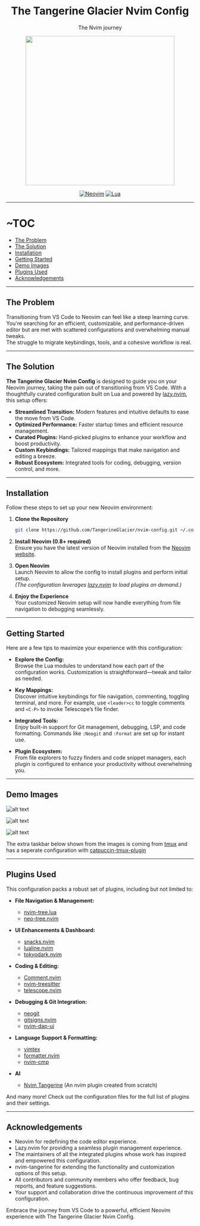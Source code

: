 
<div align="center">

# The Tangerine Glacier Nvim Config

The Nvim journey

<img
src="https://api.deepai.org/job-view-file/1ba287d4-d00b-4b32-b329-3977b078e102/outputs/output.jpg" width=400
/>

[![Neovim](https://img.shields.io/badge/Neovim%200.8+-green.svg?style=for-the-badge&logo=neovim)](https://neovim.io)
[![Lua](https://img.shields.io/badge/Lua-blue.svg?style=for-the-badge&logo=lua)](http://www.lua.org)

</div>

---

# ~TOC
- [The Problem](#the-problem)
- [The Solution](#the-solution)
- [Installation](#installation)
- [Getting Started](#getting-started)
- [Demo Images](#demo-images)
- [Plugins Used](#plugins-used)
- [Acknowledgements](#acknowledgements)


---

## The Problem

Transitioning from VS Code to Neovim can feel like a steep learning curve.  
You're searching for an efficient, customizable, and performance-driven editor but are met with scattered configurations and overwhelming manual tweaks.  
The struggle to migrate keybindings, tools, and a cohesive workflow is real.

---

## The Solution

**The Tangerine Glacier Nvim Config** is designed to guide you on your Neovim journey, taking the pain out of transitioning from VS Code. With a thoughtfully curated configuration built on Lua and powered by [lazy.nvim](https://github.com/folke/lazy.nvim), this setup offers:

- **Streamlined Transition:** Modern features and intuitive defaults to ease the move from VS Code.
- **Optimized Performance:** Faster startup times and efficient resource management.
- **Curated Plugins:** Hand-picked plugins to enhance your workflow and boost productivity.
- **Custom Keybindings:** Tailored mappings that make navigation and editing a breeze.
- **Robust Ecosystem:** Integrated tools for coding, debugging, version control, and more.

---

## Installation

Follow these steps to set up your new Neovim environment:

1. **Clone the Repository**

   ```bash
   git clone https://github.com/TangerineGlacier/nvim-config.git ~/.config/nvim
   ```

2. **Install Neovim (0.8+ required)**  
   Ensure you have the latest version of Neovim installed from the [Neovim website](https://neovim.io).

3. **Open Neovim**  
   Launch Neovim to allow the config to install plugins and perform initial setup.  
   *(The configuration leverages [lazy.nvim](https://github.com/folke/lazy.nvim) to load plugins on demand.)*

4. **Enjoy the Experience**  
   Your customized Neovim setup will now handle everything from file navigation to debugging seamlessly.

---

## Getting Started

Here are a few tips to maximize your experience with this configuration:

- **Explore the Config:**  
  Browse the Lua modules to understand how each part of the configuration works. Customization is straightforward—tweak and tailor as needed.

- **Key Mappings:**  
  Discover intuitive keybindings for file navigation, commenting, toggling terminal, and more. For example, use `<leader>cc` to toggle comments and `<C-P>` to invoke Telescope’s file finder.

- **Integrated Tools:**  
  Enjoy built-in support for Git management, debugging, LSP, and code formatting. Commands like `:Neogit` and `:Format` are set up for instant use.

- **Plugin Ecosystem:**  
  From file explorers to fuzzy finders and code snippet managers, each plugin is configured to enhance your productivity without overwhelming you.

---

## Demo Images

![alt text](image.png)

![alt text](image-1.png)

![alt text](image-2.png)

The extra taskbar below shown from the images is coming from [tmux](https://github.com/tmux/tmux/wiki/Getting-Started) and has a seperate configuration with [catpuccin-tmux-plugin](https://github.com/catppuccin/tmux)


---
## Plugins Used

This configuration packs a robust set of plugins, including but not limited to:

- **File Navigation & Management:**  
  - [nvim-tree.lua](https://github.com/nvim-tree/nvim-tree.lua)
  - [neo-tree.nvim](https://github.com/nvim-neo-tree/neo-tree.nvim)

- **UI Enhancements & Dashboard:**  
  - [snacks.nvim](https://github.com/folke/snacks.nvim)
  - [lualine.nvim](https://github.com/nvim-lualine/lualine.nvim)
  - [tokyodark.nvim](https://github.com/tiagovla/tokyodark.nvim)

- **Coding & Editing:**  
  - [Comment.nvim](https://github.com/numToStr/Comment.nvim)
  - [nvim-treesitter](https://github.com/nvim-treesitter/nvim-treesitter)
  - [telescope.nvim](https://github.com/nvim-telescope/telescope.nvim)

- **Debugging & Git Integration:**  
  - [neogit](https://github.com/NeogitOrg/neogit)
  - [gitsigns.nvim](https://github.com/lewis6991/gitsigns.nvim)
  - [nvim-dap-ui](https://github.com/rcarriga/nvim-dap-ui)

- **Language Support & Formatting:**  
  - [vimtex](https://github.com/lervag/vimtex)
  - [formatter.nvim](https://github.com/mhartington/formatter.nvim)
  - [nvim-cmp](https://github.com/hrsh7th/nvim-cmp)
- **AI**
  - [Nvim Tangerine](https://github.com/TangerineGlacier/nvim-tangerine) (An nvim plugin created from scratch)

And many more! Check out the configuration files for the full list of plugins and their settings.

---

## Acknowledgements
- Neovim for redefining the code editor experience.
- Lazy.nvim for providing a seamless plugin management experience.
- The maintainers of all the integrated plugins whose work has inspired and empowered this configuration.
- nvim-tangerine for extending the functionality and customization options of this setup.
- All contributors and community members who offer feedback, bug reports, and feature suggestions.
- Your support and collaboration drive the continuous improvement of this configuration.

Embrace the journey from VS Code to a powerful, efficient Neovim experience with The Tangerine Glacier Nvim Config.